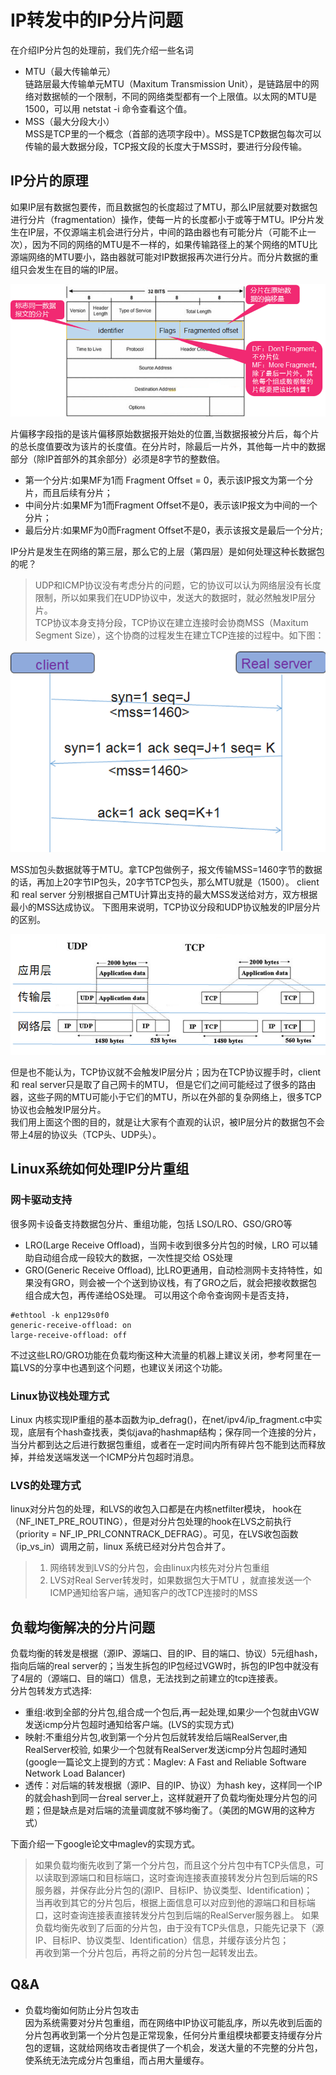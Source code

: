 # IP转发中的IP分片问题  
在介绍IP分片包的处理前，我们先介绍一些名词  

- MTU（最大传输单元）   
  链路层最大传输单元MTU（Maxitum Transmission Unit），是链路层中的网络对数据帧的一个限制，不同的网络类型都有一个上限值。以太网的MTU是1500，可以用 netstat -i 命令查看这个值。 
- MSS（最大分段大小）  
  MSS是TCP里的一个概念（首部的选项字段中）。MSS是TCP数据包每次可以传输的最大数据分段，TCP报文段的长度大于MSS时，要进行分段传输。  

## IP分片的原理
      
   如果IP层有数据包要传，而且数据包的长度超过了MTU，那么IP层就要对数据包进行分片（fragmentation）操作，使每一片的长度都小于或等于MTU。IP分片发生在IP层，不仅源端主机会进行分片，中间的路由器也有可能分片（可能不止一次），因为不同的网络的MTU是不一样的，如果传输路径上的某个网络的MTU比源端网络的MTU要小，路由器就可能对IP数据报再次进行分片。而分片数据的重组只会发生在目的端的IP层。  
   
 ![ip协议中有关IP分片的](./images/ip_head_frag.png)

片偏移字段指的是该片偏移原始数据报开始处的位置,当数据报被分片后，每个片的总长度值要改为该片的长度值。在分片时，除最后一片外，其他每一片中的数据部分（除IP首部外的其余部分）必须是8字节的整数倍。
- 第一个分片:如果MF为1而 Fragment Offset = 0，表示该IP报文为第一个分片，而且后续有分片；
- 中间分片:如果MF为1而Fragment Offset不是0，表示该IP报文为中间的一个分片；
- 最后分片:如果MF为0而Fragment Offset不是0，表示该报文是最后一个分片;

IP分片是发生在网络的第三层，那么它的上层（第四层）是如何处理这种长数据包的呢？  
> UDP和ICMP协议没有考虑分片的问题，它的协议可以认为网络层没有长度限制，所以如果我们在UDP协议中，发送大的数据时，就必然触发IP层分片。  
> TCP协议本身支持分段，TCP协议在建立连接时会协商MSS（Maxitum Segment Size），这个协商的过程发生在建立TCP连接的过程中。如下图：

 ![tcp握手](./images/tcp_create_frag.png)
 
MSS加包头数据就等于MTU。拿TCP包做例子，报文传输MSS=1460字节的数据的话，再加上20字节IP包头，20字节TCP包头，那么MTU就是（1500）。
client 和 real server  分别根据自己MTU计算出支持的最大MSS发送给对方，双方根据最小的MSS达成协议。
下图用来说明，TCP协议分段和UDP协议触发的IP层分片的区别。
 
 ![tcp和udb触发分片的区别](./images/tcp_tran_frag.png)
 
 但是也不能认为，TCP协议就不会触发IP层分片；因为在TCP协议握手时，client 和 real server只是取了自己网卡的MTU， 但是它们之间可能经过了很多的路由器，这些子网的MTU可能小于它们的MTU，所以在外部的复杂网络上，很多TCP协议也会触发IP层分片。  
 我们用上面这个图的目的，就是让大家有个直观的认识，被IP层分片的数据包不会带上4层的协议头（TCP头、UDP头）。  
 
 
 
 
## Linux系统如何处理IP分片重组

### 网卡驱动支持 
很多网卡设备支持数据包分片、重组功能，包括 LSO/LRO、GSO/GRO等
- LRO(Large Receive Offload)，当网卡收到很多分片包的时候，LRO 可以辅助自动组合成一段较大的数据，一次性提交给 OS处理
- GRO(Generic Receive Offload), 比LRO更通用，自动检测网卡支持特性，如果没有GRO，则会被一个个送到协议栈，有了GRO之后，就会把接收数据包组合成大包，再传递给OS处理。
可以用这个命令查询网卡是否支持，

```text
#ethtool -k enp129s0f0
generic-receive-offload: on
large-receive-offload: off
```

不过这些LRO/GRO功能在负载均衡这种大流量的机器上建议关闭，参考阿里在一篇LVS的分享中也遇到这个问题，也建议关闭这个功能。  

### Linux协议栈处理方式  
Linux 内核实现IP重组的基本函数为ip_defrag()，在net/ipv4/ip_fragment.c中实现，底层有个hash查找表，类似java的hashmap结构；保存同一个连接的分片，当分片都到达之后进行数据包重组，或者在一定时间内所有碎片包不能到达而释放掉，并给发送端发送一个ICMP分片包超时消息。  

### LVS的处理方式  
linux对分片包的处理，和LVS的收包入口都是在内核netfilter模块， hook在（NF_INET_PRE_ROUTING），但是对分片包处理的hook在LVS之前执行（priority = NF_IP_PRI_CONNTRACK_DEFRAG）。可见，在LVS收包函数（ip_vs_in）调用之前，linux 系统已经对分片包合并了。
>1. 网络转发到LVS的分片包，会由linux内核先对分片包重组  
>2. LVS对Real Server转发时，如果数据包大于MTU ，就直接发送一个ICMP通知给客户端，通知客户的改TCP连接时的MSS  

## 负载均衡解决的分片问题

  负载均衡的转发是根据（源IP、源端口、目的IP、目的端口、协议）5元组hash，指向后端的real server的；当发生拆包的IP包经过VGW时，拆包的IP包中就没有了4层的（源端口、目的端口）信息，无法找到之前建立的tcp连接表。  
分片包转发方式选择:  
- 重组:收到全部的分片包,组合成一个包后,再一起处理,如果少一个包就由VGW发送icmp分片包超时通知给客户端。(LVS的实现方式)
- 映射:不重组分片包,收到第一个分片包后就转发给后端RealServer,由RealServer校验, 如果少一个包就有RealServer发送icmp分片包超时通知(google一篇论文上提到的方式：Maglev: A Fast and Reliable Software Network Load Balancer)
- 透传：对后端的转发根据（源IP、目的IP、协议）为hash key，这样同一个IP的就会hash到同一台real server上，这样就避开了负载均衡处理分片包的问题；但是缺点是对后端的流量调度就不够均衡了。（美团的MGW用的这种方式）  

下面介绍一下google论文中maglev的实现方式。  
> 如果负载均衡先收到了第一个分片包，而且这个分片包中有TCP头信息，可以读取到源端口和目标端口，这时查询连接表直接转发分片包到后端的RS服务器，并保存此分片包的(源IP、目标IP、协议类型、Identification)；    
> 当再收到其它的分片包后，根据上面信息可以对应到他的源端口和目标端口，这时查询连接表直接转发分片包到后端的RealServer服务器上。
> 如果负载均衡先收到了后面的分片包，由于没有TCP头信息，只能先记录下（源IP、目标IP、协议类型、Identification）信息，并缓存该分片包；  
> 再收到第一个分片包后，再将之前的分片包一起转发出去。


## Q&A 
- 负载均衡如何防止分片包攻击  
 因为系统需要对分片包重组，而在网络中IP协议可能乱序，所以先收到后面的分片包再收到第一个分片包是正常现象，任何分片重组模块都要支持缓存分片包的逻辑，这就给网络攻击者提供了一个机会，发送大量的不完整的分片包，使系统无法完成分片包重组，而占用大量缓存。


